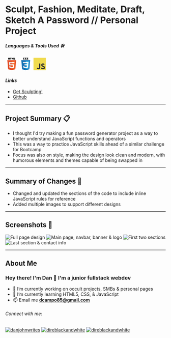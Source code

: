 # Sculpt, Fashion, Meditate, Draft, Sketch A Password // Personal Project
##### _Languages & Tools Used_ 🛠
<p align="left">
<img src="https://raw.githubusercontent.com/devicons/devicon/master/icons/html5/html5-original-wordmark.svg" alt="html5" width="40" height="40"/>
<img src="https://raw.githubusercontent.com/devicons/devicon/master/icons/css3/css3-original-wordmark.svg" alt="css3" width="40" height="40"/>
<a href="https://developer.mozilla.org/en-US/docs/Web/JavaScript" target="_blank" rel="noreferrer"> <img src="https://raw.githubusercontent.com/devicons/devicon/master/icons/javascript/javascript-original.svg" alt="javascript" width="40" height="40"/> </a>  
</p>

#### _Links_
* <a href="https://f3n215.github.io/sculpt-a-password">Get Sculpting!</a>
* <a href="https://github.com/F3N215/sculpt-a-password">Github</a>



-----
## Project Summary 📋
* I thought I'd try making a fun password generator project as a way to better understand JavaScript functions and operators
* This was a way to practice JavaScript skills ahead of a similar challenge for Bootcamp
* Focus was also on style, making the design look clean and modern, with humorous elements and themes capable of being swapped in

-----
## Summary of Changes 📝
* Changed and updated the sections of the code to include inline JavaScript rules for reference
* Added multiple images to support different designs

-----
## Screenshots 📸
<img src="assets/images/Screenshot-1.png" alt="Full page design">
<img src="assets/images/Screenshot-2.png" alt="Main page, navbar, banner & logo">
<img src="assets/images/Screenshot-3.png" alt="First two sections">
<img src="assets/images/Screenshot-4.png" alt="Last section & contact info">

-----
## About Me
<h3 align="left">Hey there! I'm Dan 👋 I'm a junior fullstack webdev</h3>

* 🔭 I’m currently working on occult projects, SMBs & personal pages
* 🌱 I’m currently learning HTML5, CSS, & JavaScript
* 📫 Email me **dcampo85@gmail.com**

<h6 align="left">Connect with me:</h6>
<p align="left">
<a href="https://twitter.com/danjohnwrites" target="blank"><img align="center" src="https://raw.githubusercontent.com/rahuldkjain/github-profile-readme-generator/master/src/images/icons/Social/twitter.svg" alt="danjohnwrites" height="30" width="40" /></a>
<a href="https://instagram.com/direblackandwhite" target="blank"><img align="center" src="https://raw.githubusercontent.com/rahuldkjain/github-profile-readme-generator/master/src/images/icons/Social/instagram.svg" alt="direblackandwhite" height="30" width="40" /></a>
<a href="https://instagram.com/direpike" target="blank"><img align="center" src="https://raw.githubusercontent.com/rahuldkjain/github-profile-readme-generator/master/src/images/icons/Social/instagram.svg" alt="direblackandwhite" height="30" width="40" /></a>
</p>
